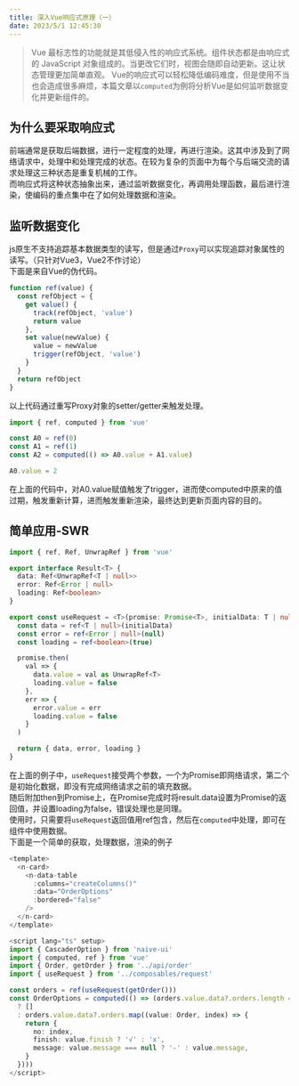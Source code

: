 ```yaml
---
title: 深入Vue响应式原理（一）
date: 2023/5/1 12:45:30
---
```

>Vue 最标志性的功能就是其低侵入性的响应式系统。组件状态都是由响应式的 JavaScript 对象组成的。当更改它们时，视图会随即自动更新。这让状态管理更加简单直观。
Vue的响应式可以轻松降低编码难度，但是使用不当也会造成很多麻烦，本篇文章以```computed```为例将分析Vue是如何监听数据变化并更新组件的。

## 为什么要采取响应式
前端通常是获取后端数据，进行一定程度的处理，再进行渲染。这其中涉及到了网络请求中，处理中和处理完成的状态。在较为复杂的页面中为每个与后端交流的请求处理这三种状态是重复机械的工作。  
而响应式将这种状态抽象出来，通过监听数据变化，再调用处理函数，最后进行渲染，使编码的重点集中在了如何处理数据和渲染。

## 监听数据变化
js原生不支持追踪基本数据类型的读写，但是通过```Proxy```可以实现追踪对象属性的读写。（只针对Vue3，Vue2不作讨论）  
下面是来自Vue的伪代码。
```js
function ref(value) {
  const refObject = {
    get value() {
      track(refObject, 'value')
      return value
    },
    set value(newValue) {
      value = newValue
      trigger(refObject, 'value')
    }
  }
  return refObject
}
```
以上代码通过重写Proxy对象的setter/getter来触发处理。
```js
import { ref, computed } from 'vue'

const A0 = ref(0)
const A1 = ref(1)
const A2 = computed(() => A0.value + A1.value)

A0.value = 2
```
在上面的代码中，对A0.value赋值触发了trigger，进而使computed中原来的值过期，触发重新计算，进而触发重新渲染，最终达到更新页面内容的目的。

## 简单应用-SWR
```ts
import { ref, Ref, UnwrapRef } from 'vue'

export interface Result<T> {
  data: Ref<UnwrapRef<T | null>>
  error: Ref<Error | null>
  loading: Ref<boolean>
}

export const useRequest = <T>(promise: Promise<T>, initialData: T | null = null): Result<T> => {
  const data = ref<T | null>(initialData)
  const error = ref<Error | null>(null)
  const loading = ref<boolean>(true)

  promise.then(
    val => {
      data.value = val as UnwrapRef<T>
      loading.value = false
    },
    err => {
      error.value = err
      loading.value = false
    }
  )

  return { data, error, loading }
}
```
在上面的例子中，```useRequest```接受两个参数，一个为Promise即网络请求，第二个是初始化数据，即没有完成网络请求之前的填充数据。  
随后附加then到Promise上，在Promise完成时将result.data设置为Promise的返回值，并设置loading为false，错误处理也是同理。  
使用时，只需要将```useRequest```返回值用ref包含，然后在```computed```中处理，即可在组件中使用数据。  
下面是一个简单的获取，处理数据，渲染的例子
```ts
<template>
  <n-card>
    <n-data-table
      :columns="createColumns()"
      :data="OrderOptions"
      :bordered="false"
    />
  </n-card>
</template>

<script lang="ts" setup>
import { CascaderOption } from 'naive-ui'
import { computed, ref } from 'vue'
import { Order, getOrder } from '../api/order'
import { useRequest } from '../composables/request'

const orders = ref(useRequest(getOrder()))
const OrderOptions = computed(() => (orders.value.data?.orders.length === 0
  ? []
  : orders.value.data?.orders.map((value: Order, index) => {
    return {
      no: index,
      finish: value.finish ? '√' : 'x',
      message: value.message === null ? '-' : value.message,
    }
  })))
</script>
```
